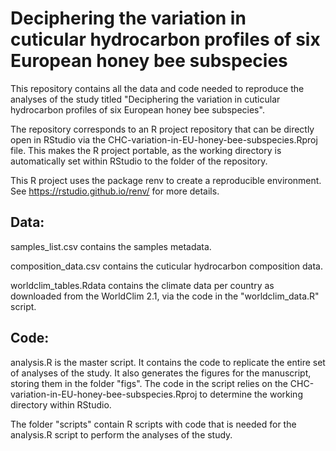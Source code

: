 # Deciphering the variation in cuticular hydrocarbon profiles of six European honey bee subspecies

This repository contains all the data and code needed to reproduce the analyses of the study titled "Deciphering the variation in cuticular hydrocarbon profiles of six European honey bee subspecies".

The repository corresponds to an R project repository that can be directly open in RStudio via the CHC-variation-in-EU-honey-bee-subspecies.Rproj file.
This makes the R project portable, as the working directory is automatically set within RStudio to the folder of the repository.

This R project uses the package renv to create a reproducible environment.
See https://rstudio.github.io/renv/ for more details.

## Data:

samples_list.csv contains the samples metadata.

composition_data.csv contains the cuticular hydrocarbon composition data.

worldclim_tables.Rdata contains the climate data per country as downloaded from the WorldClim 2.1, via the code in the "worldclim_data.R" script.

## Code:

analysis.R is the master script. 
It contains the code to replicate the entire set of analyses of the study.
It also generates the figures for the manuscript, storing them in the folder "figs".
The code in the script relies on the CHC-variation-in-EU-honey-bee-subspecies.Rproj to determine the working directory within RStudio.

The folder "scripts" contain R scripts with code that is needed for the analysis.R script to perform the analyses of the study.



